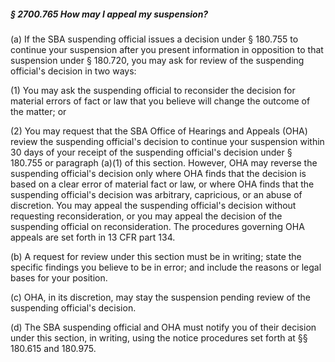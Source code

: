 ##### § 2700.765 How may I appeal my suspension? #####

(a) If the SBA suspending official issues a decision under § 180.755 to continue your suspension after you present information in opposition to that suspension under § 180.720, you may ask for review of the suspending official's decision in two ways:

(1) You may ask the suspending official to reconsider the decision for material errors of fact or law that you believe will change the outcome of the matter; or

(2) You may request that the SBA Office of Hearings and Appeals (OHA) review the suspending official's decision to continue your suspension within 30 days of your receipt of the suspending official's decision under § 180.755 or paragraph (a)(1) of this section. However, OHA may reverse the suspending official's decision only where OHA finds that the decision is based on a clear error of material fact or law, or where OHA finds that the suspending official's decision was arbitrary, capricious, or an abuse of discretion. You may appeal the suspending official's decision without requesting reconsideration, or you may appeal the decision of the suspending official on reconsideration. The procedures governing OHA appeals are set forth in 13 CFR part 134.

(b) A request for review under this section must be in writing; state the specific findings you believe to be in error; and include the reasons or legal bases for your position.

(c) OHA, in its discretion, may stay the suspension pending review of the suspending official's decision.

(d) The SBA suspending official and OHA must notify you of their decision under this section, in writing, using the notice procedures set forth at §§ 180.615 and 180.975.